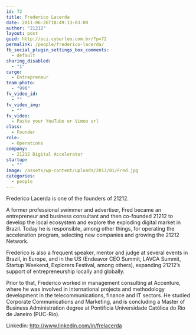 ```yaml
---
id: 72
title: Frederico Lacerda
date: 2011-06-26T18:49:13-03:00
author: "21212"
layout: post
guid: http://oci.cyberleo.com.br/?p=72
permalink: /people/frederico-lacerda/
fb_social_plugin_settings_box_comments:
  - default
sharing_disabled:
  - "1"
cargo:
  - Entrepreneur
team-photo:
  - "996"
fv_video_id:
  - ""
fv_video_img:
  - ""
fv_video:
  - Paste your YouTube or Vimeo url
class:
  - Founder
role:
  - Operations
company:
  - 21212 Digital Accelerator
startup:
  - ""
image: /assets/wp-content/uploads/2013/01/Fred.jpg
categories:
  - people
---
```

Frederico Lacerda is one of the founders of 21212.

A former professional swimmer and advertiser, Fred became an entrepreneur and business consultant and then co-founded 21212 to develop the local ecosystem and explore the exploding digital market in Brazil. Today he is responsible, among other things, for operating the acceleration program, selecting new companies and growing the 21212 Network.

Frederico is also a frequent speaker, mentor and judge at several events in Brazil, in Europe, and in the US (Endeavor CEO Summit, LAVCA Summit, Startup Weekend, Explorers Festival, among others), expanding 21212&#8217;s support of entrepreneurship locally and globally.

Prior to that, Frederico worked in management consulting at Accenture, where he was involved in international projects and methodology development in the telecommunications, finance and IT sectors. He studied Corporate Communications and Marketing, and is concluding a Master of Business Administration degree at Pontifícia Universidade Católica do Rio de Janeiro (PUC-Rio).

Linkedin: <a title="Fred Linkedin" href="http://www.linkedin.com/in/frelacerda" target="_blank">http://www.linkedin.com/in/frelacerda</a>